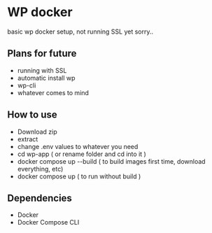 # WP docker

basic wp docker setup, not running SSL yet sorry..

## Plans for future
- running with SSL
- automatic install wp
- wp-cli
- whatever comes to mind


## How to use

- Download zip
- extract
- change .env values to whatever you need
- cd wp-app ( or rename folder and cd into it )
- docker compose up --build ( to build images first time, download everything, etc)
- docker compose up ( to run without build )

## Dependencies

- Docker
- Docker Compose CLI